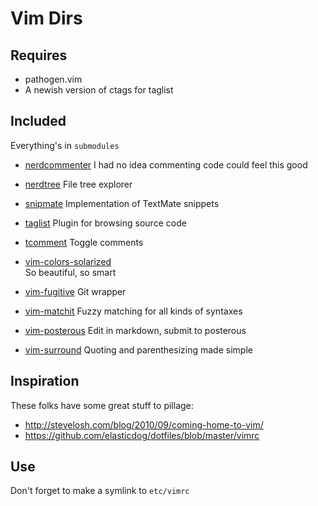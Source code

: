 Vim Dirs
========

Requires
--------

- pathogen.vim
- A newish version of ctags for taglist


Included
--------

Everything's in `submodules`

- [nerdcommenter](https://github.com/scrooloose/nerdcommenter)
  I had no idea commenting code could feel this good 

- [nerdtree](https://github.com/scrooloose/nerdtree)
  File tree explorer 

- [snipmate](https://github.com/msanders/snipmate.vim)
  Implementation of TextMate snippets  

- [taglist](http://vim-taglist.sourceforge.net/manual.html)
  Plugin for browsing source code 

- [tcomment](http://www.vim.org/scripts/script.php?script_id=1173)
  Toggle comments 

- [vim-colors-solarized](https://github.com/altercation/vim-colors-solarized)   
  So beautiful, so smart 

- [vim-fugitive](https://github.com/altercation/vim-colors-solarized)
  Git wrapper 

- [vim-matchit](http://www.vim.org/scripts/script.php?script_id=39)
  Fuzzy matching for all kinds of syntaxes 

- [vim-posterous](https://github.com/agscala/vim-posterous)
  Edit in markdown, submit to posterous  

- [vim-surround](https://github.com/tpope/vim-surround)
  Quoting and parenthesizing made simple 


Inspiration
-----------

These folks have some great stuff to pillage:

- http://stevelosh.com/blog/2010/09/coming-home-to-vim/
- https://github.com/elasticdog/dotfiles/blob/master/vimrc



Use
---

Don't forget to make a symlink to `etc/vimrc`
